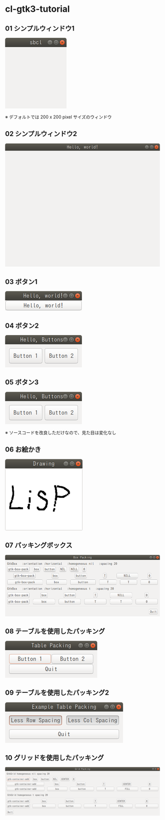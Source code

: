 # cl-gtk3-tutorial

## 01 シンプルウィンドウ1

![01](https://github.com/fireflower0/cl-gtk3-tutorial/blob/master/img/01.png)

※ デフォルトでは 200 x 200 pixel サイズのウィンドウ

## 02 シンプルウィンドウ2

![02](https://github.com/fireflower0/cl-gtk3-tutorial/blob/master/img/02.png)

## 03 ボタン1

![03](https://github.com/fireflower0/cl-gtk3-tutorial/blob/master/img/03.png)

## 04 ボタン2

![04](https://github.com/fireflower0/cl-gtk3-tutorial/blob/master/img/04.png)

## 05 ボタン3

![05](https://github.com/fireflower0/cl-gtk3-tutorial/blob/master/img/05.png)

※ ソースコードを改良しただけなので、見た目は変化なし

## 06 お絵かき

![06](https://github.com/fireflower0/cl-gtk3-tutorial/blob/master/img/06.png)

## 07 パッキングボックス

![07](https://github.com/fireflower0/cl-gtk3-tutorial/blob/master/img/07.png)

## 08 テーブルを使用したパッキング

![08](https://github.com/fireflower0/cl-gtk3-tutorial/blob/master/img/08.png)

## 09 テーブルを使用したパッキング2

![09](https://github.com/fireflower0/cl-gtk3-tutorial/blob/master/img/09.png)

## 10 グリッドを使用したパッキング

![10](https://github.com/fireflower0/cl-gtk3-tutorial/blob/master/img/10.png)
